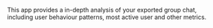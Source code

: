 This app provides a in-depth analysis of your exported group chat, including user behaviour patterns, most active user and other metrics.
